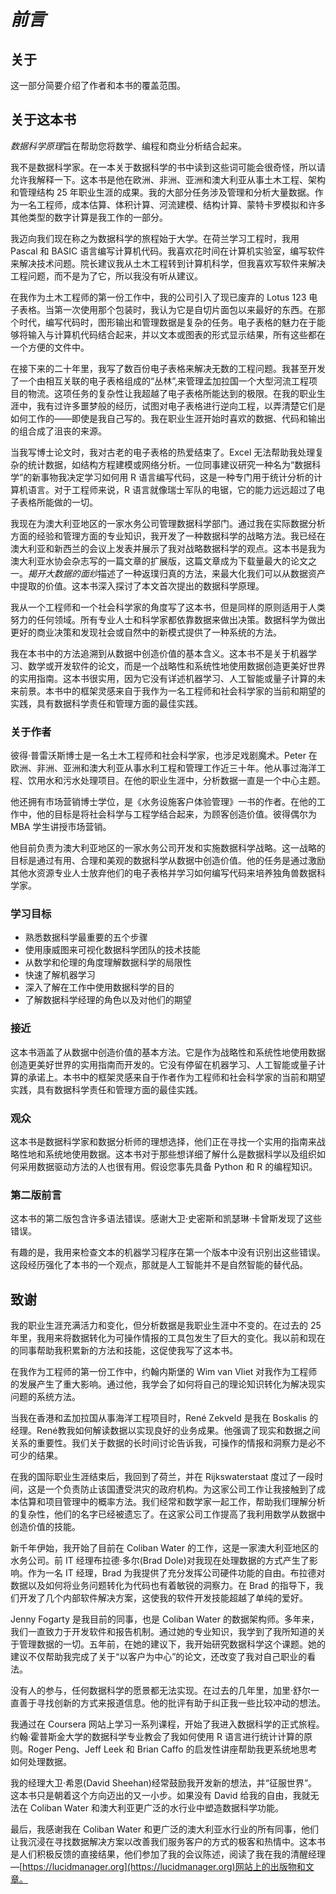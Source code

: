 <link href="Styles/Style01.css" rel="stylesheet" type="text/css"> <link href="Styles/Style00.css" rel="stylesheet" type="text/css"> 

# *前言*

## 关于

这一部分简要介绍了作者和本书的覆盖范围。

## 关于这本书

*数据科学原理*旨在帮助您将数学、编程和商业分析结合起来。

我不是数据科学家。在一本关于数据科学的书中读到这些词可能会很奇怪，所以请允许我解释一下。这本书是他在欧洲、非洲、亚洲和澳大利亚从事土木工程、架构和管理结构 25 年职业生涯的成果。我的大部分任务涉及管理和分析大量数据。作为一名工程师，成本估算、体积计算、河流建模、结构计算、蒙特卡罗模拟和许多其他类型的数字计算是我工作的一部分。

我迈向我们现在称之为数据科学的旅程始于大学。在荷兰学习工程时，我用 Pascal 和 BASIC 语言编写计算机代码。我喜欢花时间在计算机实验室，编写软件来解决技术问题。院长建议我从土木工程转到计算机科学，但我喜欢写软件来解决工程问题，而不是为了它，所以我没有听从建议。

在我作为土木工程师的第一份工作中，我的公司引入了现已废弃的 Lotus 123 电子表格。当第一次使用那个包装时，我认为它是自切片面包以来最好的东西。在那个时代，编写代码时，图形输出和管理数据是复杂的任务。电子表格的魅力在于能够将输入与计算机代码结合起来，并以文本或图表的形式显示结果，所有这些都在一个方便的文件中。

在接下来的二十年里，我写了数百份电子表格来解决无数的工程问题。我甚至开发了一个由相互关联的电子表格组成的“丛林”,来管理孟加拉国一个大型河流工程项目的物流。这项任务的复杂性让我超越了电子表格所能达到的极限。在我的职业生涯中，我有过许多噩梦般的经历，试图对电子表格进行逆向工程，以弄清楚它们是如何工作的——即使是我自己写的。我在职业生涯开始时喜欢的数据、代码和输出的组合成了沮丧的来源。

当我写博士论文时，我对古老的电子表格的热爱结束了。Excel 无法帮助我处理复杂的统计数据，如结构方程建模或网络分析。一位同事建议研究一种名为“数据科学”的新事物我决定学习如何用 R 语言编写代码，这是一种专门用于统计分析的计算机语言。对于工程师来说，R 语言就像瑞士军队的电锯，它的能力远远超过了电子表格所能做的一切。

我现在为澳大利亚地区的一家水务公司管理数据科学部门。通过我在实际数据分析方面的经验和管理方面的专业知识，我开发了一种数据科学的战略方法。我已经在澳大利亚和新西兰的会议上发表并展示了我对战略数据科学的观点。这本书是我为澳大利亚水协会杂志写的一篇文章的扩展版，这篇文章成为下载量最大的论文之一。*揭开大数据的面纱*描述了一种返璞归真的方法，来最大化我们可以从数据资产中提取的价值。这本书深入探讨了本文首次提出的数据科学原理。

我从一个工程师和一个社会科学家的角度写了这本书，但是同样的原则适用于人类努力的任何领域。所有专业人士和科学家都依靠数据来做出决策。数据科学为做出更好的商业决策和发现社会或自然中的新模式提供了一种系统的方法。

我在本书中的方法追溯到从数据中创造价值的基本含义。这本书不是关于机器学习、数学或开发软件的论文，而是一个战略性和系统性地使用数据创造更美好世界的实用指南。这本书很实用，因为它没有详述机器学习、人工智能或量子计算的未来前景。本书中的框架灵感来自于我作为一名工程师和社会科学家的当前和期望的实践，具有数据科学责任和管理方面的最佳实践。

### 关于作者

彼得·普雷沃斯博士是一名土木工程师和社会科学家，也涉足戏剧魔术。Peter 在欧洲、非洲、亚洲和澳大利亚从事水利工程和管理工作近三十年。他从事过海洋工程、饮用水和污水处理项目。在他的职业生涯中，分析数据一直是一个中心主题。

他还拥有市场营销博士学位，是《水务设施客户体验管理》一书的作者。在他的工作中，他的目标是将社会科学与工程学结合起来，为顾客创造价值。彼得偶尔为 MBA 学生讲授市场营销。

他目前负责为澳大利亚地区的一家水务公司开发和实施数据科学战略。这一战略的目标是通过有用、合理和美观的数据科学从数据中创造价值。他的任务是通过激励其他水资源专业人士放弃他们的电子表格并学习如何编写代码来培养独角兽数据科学家。

### 学习目标

*   熟悉数据科学最重要的五个步骤
*   使用康威图来可视化数据科学团队的技术技能
*   从数学和伦理的角度理解数据科学的局限性
*   快速了解机器学习
*   深入了解在工作中使用数据科学的目的
*   了解数据科学经理的角色以及对他们的期望

### 接近

这本书涵盖了从数据中创造价值的基本方法。它是作为战略性和系统性地使用数据创造更美好世界的实用指南而开发的。它没有停留在机器学习、人工智能或量子计算的承诺上。本书中的框架灵感来自于作者作为工程师和社会科学家的当前和期望实践，具有数据科学责任和管理方面的最佳实践。

### 观众

这本书是数据科学家和数据分析师的理想选择，他们正在寻找一个实用的指南来战略性地和系统地使用数据。这本书对于那些想详细了解什么是数据科学以及组织如何采用数据驱动方法的人也很有用。假设您事先具备 Python 和 R 的编程知识。

### 第二版前言

这本书的第二版包含许多语法错误。感谢大卫·史密斯和凯瑟琳·卡曾斯发现了这些错误。

有趣的是，我用来检查文本的机器学习程序在第一个版本中没有识别出这些错误。这段经历强化了本书的一个观点，那就是人工智能并不是自然智能的替代品。

## 致谢

我的职业生涯充满活力和变化，但分析数据是我职业生涯中不变的。在过去的 25 年里，我用来将数据转化为可操作情报的工具包发生了巨大的变化。我以前和现在的同事帮助我积累新的方法和技能，这促使我写了这本书。

在我作为工程师的第一份工作中，约翰内斯堡的 Wim van Vliet 对我作为工程师的发展产生了重大影响。通过他，我学会了如何将自己的理论知识转化为解决现实问题的系统方法。

当我在香港和孟加拉国从事海洋工程项目时，René Zekveld 是我在 Boskalis 的经理。René教我如何解读数据以实现良好的业务成果。他强调了现实和数据之间关系的重要性。我们关于数据的长时间讨论告诉我，可操作的情报和洞察力是必不可少的结果。

在我的国际职业生涯结束后，我回到了荷兰，并在 Rijkswaterstaat 度过了一段时间，这是一个负责防止该国遭受洪灾的政府机构。为这家公司工作让我接触到了成本估算和项目管理中的概率方法。我们经常和数学家一起工作，帮助我们理解分析的复杂性，他们的名字已经被遗忘了。在这家公司工作提高了我利用数学从数据中创造价值的技能。

新千年伊始，我开始了目前在 Coliban Water 的工作，这是一家澳大利亚地区的水务公司。前 IT 经理布拉德·多尔(Brad Dole)对我现在处理数据的方式产生了影响。作为一名 IT 经理，Brad 为我提供了充分发挥公司硬件功能的自由。布拉德对数据以及如何将业务问题转化为代码也有着敏锐的洞察力。在 Brad 的指导下，我们开发了几个内部软件解决方案，这使我的软件开发技能超越了单纯的爱好。

Jenny Fogarty 是我目前的同事，也是 Coliban Water 的数据架构师。多年来，我们一直致力于开发软件和报告机制。通过她的专业知识，我学到了我所知道的关于管理数据的一切。五年前，在她的建议下，我开始研究数据科学这个课题。她的建议不仅帮助我完成了关于“以客户为中心”的论文，还改变了我对自己职业的看法。

没有人的参与，任何数据科学的愿景都无法实现。在过去的几年里，加里·舒尔一直善于寻找创新的方式来报道信息。他的批评有助于纠正我一些比较冲动的想法。

我通过在 Coursera 网站上学习一系列课程，开始了我进入数据科学的正式旅程。约翰·霍普斯金大学的数据科学专业教会了我如何使用 R 语言进行统计计算的原则。Roger Peng、Jeff Leek 和 Brian Caffo 的启发性讲座帮助我更系统地思考如何处理数据。

我的经理大卫·希恩(David Sheehan)经常鼓励我开发新的想法，并“征服世界”。这本书只是朝着这个方向迈出的又一小步。如果没有 David 给我的自由，我就无法在 Coliban Water 和澳大利亚更广泛的水行业中塑造数据科学功能。

最后，我感谢我在 Coliban Water 和更广泛的澳大利亚水行业的所有同事，他们让我沉浸在寻找数据解决方案以改善我们服务客户的方式的极客和热情中。这本书是人们积极反馈的直接结果，他们参加了我的会议陈述，阅读了我在我的清醒经理—[https://lucidmanager.org](https://lucidmanager.org)网站上的出版物和文章。